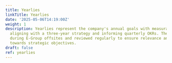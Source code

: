```yaml
---
title: Yearlies
linkTitle: Yearlies
date: '2025-05-06T14:19:00Z'
weight: 1
description: Yearlies represent the company's annual goals with measurable deliverables,
  aligning with a three-year strategy and informing quarterly OKRs. They are established
  during E-Group offsites and reviewed regularly to ensure relevance and progress
  towards strategic objectives.
draft: false
ref: yearlies
---
```


